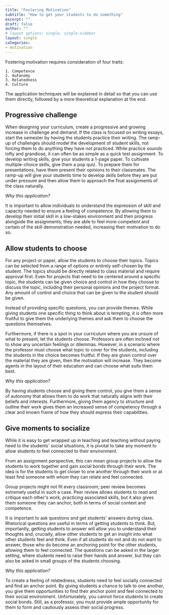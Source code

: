 ```yaml
---
title: "Fostering Motivation"
subtitle: "How to get your students to do something"
excerpt: ""
draft: false
author: ""
# layout options: single, single-sidebar
layout: single
categories:
- motivation
---
```


Fostering motivation requires consideration of four traits:

    1. Competence
    2. Autonomy
    3. Relatedness
    4. Culture

The application techniques will be explained in detail so that you can use them directly, followed by a more theoretical explanation at the end.

## Progressive challenge

When designing your curriculum, create a progressive and growing increase in challenge and demand. If the class is focused on writing essays, start the semester by having the students practice their writing. The ramp-up of challenges should model the development of student skills, not forcing them to do anything they have not practiced. While practice sounds lofty and grandiose, it can often be as simple as a quick test assignment. To develop writing skills, give your students a 1-page paper. To cultivate multiple-choice skills, give them a pop quiz. To prepare them for presentations, have them present their opinions to their classmates. The ramp-up will give your students time to develop skills before they are put under pressure and then allow them to approach the final assignments of the class naturally.

*Why this application?*

It is important to allow individuals to understand the expression of skill and capacity needed to ensure a feeling of competence. By allowing them to develop their initial skill in a low-stakes environment and then progress alongside the assignments, they are able to feel more competent and certain of the skill demonstration needed, increasing their motivation to do so.


## Allow students to choose

For any project or paper, allow the students to choose their topics. Topics can be selected from a range of options or entirely self-chosen by the student. The topics should be directly related to class material and require approval first. Even for projects that need to be centered around a specific topic, the students can be given choice and control in how they choose to discuss the topic, including their personal opinions and the project format. Any amount of control and choice that can be given to the student should be given.

Instead of providing specific questions, you can provide themes. While giving students one specific thing to think about is tempting, it is often more fruitful to give them the underlying themes and ask them to choose the questions themselves.

Furthermore, if there is a spot in your curriculum where you are unsure of what to present, let the students choose. Professors are often inclined not to show any uncertain feelings or dilemmas. However, in a scenario where the professor must choose what topic to cover for the students, including the students in the choice becomes fruitful. If they are given control over the material they are given, then the motivation will increase. They become agents in the layout of their education and can choose what suits them best.

*Why this application?*

By having students choose and giving them control, you give them a sense of autonomy that allows them to do work that naturally aligns with their beliefs and interests. Furthermore, giving them agency to structure and outline their work gives them an increased sense of competency through a clear and known frame of how they should express their capabilities.

## Give moments to socialize

While it is easy to get wrapped up in teaching and teaching without paying heed to the students' social situations, it is pivotal to take any moment to allow students to feel connected to their environment.

From an assignment perspective, this can mean group projects to allow the students to work together and gain social bonds through their work. The idea is for the students to get closer to one another through their work or at least find someone with whom they can relate and feel connected.

Group projects might not fit every classroom; peer review becomes extremely useful in such a case. Peer review allows students to read and critique each other's work, practicing associated skills, but it also gives them someone they can anchor, both in terms of social context and competence.

It is important to ask questions and get students' answers during class. Rhetorical questions are useful in terms of getting students to think. But, importantly, getting students to answer will allow you to understand their thoughts and, crucially, allow other students to get an insight into what other students feel and think. Even if all students do not and do not want to answer, those who do become an anchoring point for the other students, allowing them to feel connected. The questions can be asked in the larger setting, where students need to raise their hands and answer, but they can also be asked in small groups of the students choosing.

*Why this application?*

To create a feeling of relatedness, students need to feel socially connected and find an anchor point. By giving students a chance to talk to one another, you give them opportunities to find their anchor point and feel connected to their social environment. Unfortunately, you cannot force students to create social bonds. Still, as a professor, you must provide ample opportunity for them to form and cautiously assess their social progress.




